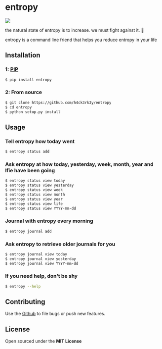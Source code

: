 # entropy

![](https://cdn.pixabay.com/photo/2016/09/16/19/12/atom-1674878_960_720.png)

the natural state of entropy is to increase. we must fight against it. 💪

entropy is a command line friend that helps you reduce entropy
in your life

## Installation

### 1: [PIP](https://pypi.python.org/pypi/entropy)

```bash
$ pip install entropy
```

### 2: From source

```bash
$ git clone https://github.com/h4ck3rk3y/entropy
$ cd entropy
$ python setup.py install
```

## Usage

### Tell entropy how today went

``` bash
$ entropy status add
```

### Ask entropy at how today, yesterday, week, month, year and lfie have been going

```bash
$ entropy status view today
$ entropy status view yesterday
$ entropy status view week
$ entropy status view month
$ entropy status view year
$ entropy status view life
$ entropy status view YYYY-mm-dd
```

### Journal with entropy every morning

```bash
$ entropy journal add
```

### Ask entropy to retrieve older journals for you

```bash
$ entropy journal view today
$ entropy journal view yesterday
$ entropy journal view YYYY-mm-dd
```

### If you need help, don't be shy

```bash
$ entropy --help
```

## Contributing

Use the [Github](https://github.com/h4ck3rk3y/entropy) to file bugs or push new features.

## License

Open sourced under the **MIT License**